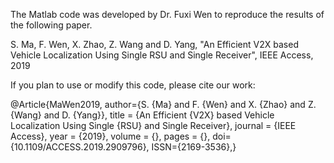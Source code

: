 The Matlab code was developed by Dr. Fuxi Wen to reproduce the results of the following paper.

S. Ma, F. Wen, X. Zhao, Z. Wang and D. Yang, "An Efficient V2X based Vehicle Localization Using Single RSU and Single Receiver", IEEE Access, 2019

If you plan to use or modify this code, please cite our work:

@Article{MaWen2019, author={S. {Ma} and F. {Wen} and X. {Zhao} and Z. {Wang} and D. {Yang}}, title = {An Efficient {V2X} based Vehicle Localization Using Single {RSU} and Single Receiver}, journal = {IEEE Access}, year = {2019}, volume = {}, pages = {}, doi={10.1109/ACCESS.2019.2909796}, ISSN={2169-3536},}
